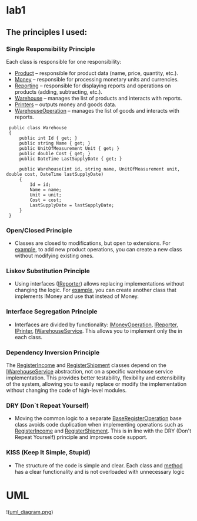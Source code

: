 # lab1
## The principles I used:
### Single Responsibility Principle
Each class is responsible for one responsibility:
- [Product](https://github.com/YaroslavMarchukIPZk241/KPZ/blob/master/Lab1/Product.cs) – responsible for product data (name, price, quantity, etc.).
- [Money](https://github.com/YaroslavMarchukIPZk241/KPZ/blob/master/Lab1/Money.cs) – responsible for processing monetary units and currencies.
- [Reporting](https://github.com/YaroslavMarchukIPZk241/KPZ/blob/master/Lab1/Reporting.cs) – responsible for displaying reports and operations on products (adding, subtracting, etc.).
- [Warehouse](https://github.com/YaroslavMarchukIPZk241/KPZ/blob/master/Lab1/Warehouse.cs) – manages the list of products and interacts with reports.
- [Printers](https://github.com/YaroslavMarchukIPZk241/KPZ/blob/master/Lab1/Printers.cs) – outputs money and goods data.
- [WarehouseOperation](https://github.com/YaroslavMarchukIPZk241/KPZ/blob/master/Lab1/WarehouseOperation.cs) – manages the list of goods and interacts with reports.
```
 public class Warehouse
 {
     public int Id { get; }
     public string Name { get; }
     public UnitOfMeasurement Unit { get; }
     public double Cost { get; }
     public DateTime LastSupplyDate { get; }

     public Warehouse(int id, string name, UnitOfMeasurement unit, double cost, DateTime lastSupplyDate)
     {
         Id = id;
         Name = name;
         Unit = unit;
         Cost = cost;
         LastSupplyDate = lastSupplyDate;
     }
 }
```
### Open/Closed Principle
- Classes are closed to modifications, but open to extensions. For [example](https://github.com/YaroslavMarchukIPZk241/KPZ/blob/master/Lab1/Printers.cs), to add new product operations, you can create a new class without modifying existing ones.
### Liskov Substitution Principle
- Using interfaces ([IReporter](https://github.com/YaroslavMarchukIPZk241/KPZ/blob/master/Lab1/Reporting.cs)) allows replacing implementations without changing the logic. For [example](https://github.com/YaroslavMarchukIPZk241/KPZ/blob/master/Lab1/Money.cs), you can create another class that implements IMoney and use that instead of Money.
### Interface Segregation Principle
- Interfaces are divided by functionality: [IMoneyOperation](https://github.com/YaroslavMarchukIPZk241/KPZ/blob/master/Lab1/Money.cs#L9), [IReporter](https://github.com/YaroslavMarchukIPZk241/KPZ/blob/master/Lab1/Reporting.cs#L10), [IPrinter](https://github.com/YaroslavMarchukIPZk241/KPZ/blob/master/Lab1/Printers.cs#L9C21-L9C30), [IWarehouseService](https://github.com/YaroslavMarchukIPZk241/KPZ/blob/master/Lab1/Warehouse.cs#L17C22-L17C39). This allows you to implement only the  in each class.
### Dependency Inversion Principle
The [RegisterIncome](https://github.com/YaroslavMarchukIPZk241/KPZ/blob/master/Lab1/Reporting.cs#L27) and [RegisterShipment](https://github.com/YaroslavMarchukIPZk241/KPZ/blob/master/Lab1/Reporting.cs#L38) classes depend on the [IWarehouseService](https://github.com/YaroslavMarchukIPZk241/KPZ/blob/master/Lab1/Warehouse.cs#L17C12-L17C39) abstraction, not on a specific warehouse service implementation. This provides better testability, flexibility and extensibility of the system, allowing you to easily replace or modify the implementation without changing the code of high-level modules.

### DRY (Don`t Repeat Yourself)
- Moving the common logic to a separate [BaseRegisterOperation](https://github.com/YaroslavMarchukIPZk241/KPZ/blob/master/Lab1/Reporting.cs) base class avoids code duplication when implementing operations such as [RegisterIncome](https://github.com/YaroslavMarchukIPZk241/KPZ/blob/master/Lab1/Reporting.cs#L27) and [RegisterShipment](https://github.com/YaroslavMarchukIPZk241/KPZ/blob/master/Lab1/Reporting.cs#L38). This is in line with the DRY (Don't Repeat Yourself) principle and improves code support.
### KISS (Keep It Simple, Stupid)
- The structure of the code is simple and clear. Each class and [method]([./lab1_kpz/classes/Product.cs#L24-L32](https://github.com/YaroslavMarchukIPZk241/KPZ/blob/master/Lab1/Product.cs)) has a clear functionality and is not overloaded with unnecessary logic
# UML
!([uml_diagram.png](https://github.com/YaroslavMarchukIPZk241/KPZ/blob/master/Screenshot%202025-04-16%20185525.png))
